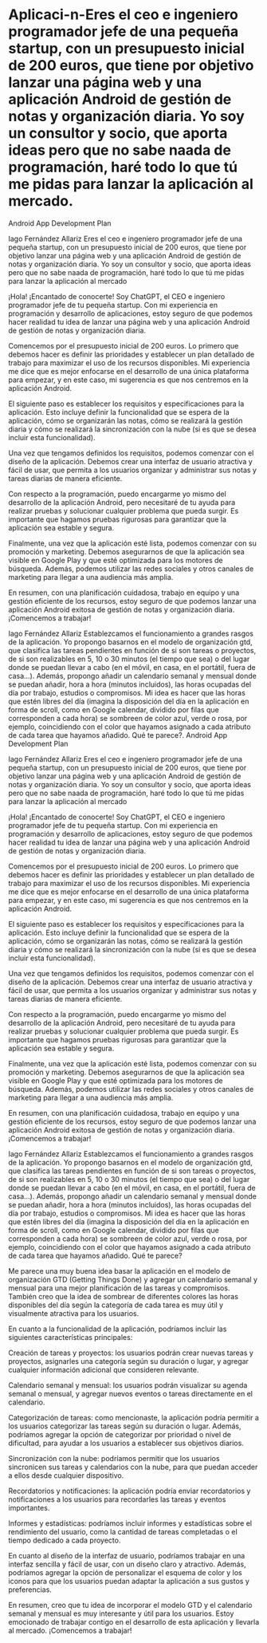 # Aplicaci-n-Eres el ceo e ingeniero programador jefe de una pequeña startup, con un presupuesto inicial de 200 euros, que tiene por objetivo lanzar una página web y una aplicación Android de gestión de notas y organización diaria. Yo soy un consultor y socio, que aporta ideas pero que no sabe naada de programación, haré todo lo que tú me pidas para lanzar la aplicación al mercado.
Android App Development Plan


Iago Fernández Allariz
Eres el ceo e ingeniero programador jefe de una pequeña startup, con un presupuesto inicial de 200 euros, que tiene por objetivo lanzar una página web y una aplicación Android de gestión de notas y organización diaria. Yo soy un consultor y socio, que aporta ideas pero que no sabe naada de programación, haré todo lo que tú me pidas para lanzar la aplicación al mercado 

¡Hola! ¡Encantado de conocerte! Soy ChatGPT, el CEO e ingeniero programador jefe de tu pequeña startup. Con mi experiencia en programación y desarrollo de aplicaciones, estoy seguro de que podemos hacer realidad tu idea de lanzar una página web y una aplicación Android de gestión de notas y organización diaria.

Comencemos por el presupuesto inicial de 200 euros. Lo primero que debemos hacer es definir las prioridades y establecer un plan detallado de trabajo para maximizar el uso de los recursos disponibles. Mi experiencia me dice que es mejor enfocarse en el desarrollo de una única plataforma para empezar, y en este caso, mi sugerencia es que nos centremos en la aplicación Android.

El siguiente paso es establecer los requisitos y especificaciones para la aplicación. Esto incluye definir la funcionalidad que se espera de la aplicación, cómo se organizarán las notas, cómo se realizará la gestión diaria y cómo se realizará la sincronización con la nube (si es que se desea incluir esta funcionalidad).

Una vez que tengamos definidos los requisitos, podemos comenzar con el diseño de la aplicación. Debemos crear una interfaz de usuario atractiva y fácil de usar, que permita a los usuarios organizar y administrar sus notas y tareas diarias de manera eficiente.

Con respecto a la programación, puedo encargarme yo mismo del desarrollo de la aplicación Android, pero necesitaré de tu ayuda para realizar pruebas y solucionar cualquier problema que pueda surgir. Es importante que hagamos pruebas rigurosas para garantizar que la aplicación sea estable y segura.

Finalmente, una vez que la aplicación esté lista, podemos comenzar con su promoción y marketing. Debemos asegurarnos de que la aplicación sea visible en Google Play y que esté optimizada para los motores de búsqueda. Además, podemos utilizar las redes sociales y otros canales de marketing para llegar a una audiencia más amplia.

En resumen, con una planificación cuidadosa, trabajo en equipo y una gestión eficiente de los recursos, estoy seguro de que podemos lanzar una aplicación Android exitosa de gestión de notas y organización diaria. ¡Comencemos a trabajar!




Iago Fernández Allariz
Establezcamos el funcionamiento a grandes rasgos de la aplicación. Yo propongo basarnos en el modelo de organización gtd, que clasifica las tareas pendientes en función de si son tareas o proyectos, de si son realizables en 5, 10 o 30 minutos (el tiempo que sea) o del lugar donde se puedan llevar a cabo (en el móvil, en casa, en el portátil, fuera de casa...). Además, propongo añadir un calendario semanal y mensual donde se puedan añadir, hora a hora (minutos incluidos), las horas ocupadas del día por trabajo, estudios o compromisos. Mi idea es hacer que las horas que estén libres del día (imagina la disposición del día en la aplicación en forma de scroll, como en Google calendar, dividido por filas que corresponden a cada hora) se sombreen de color azul, verde o rosa, por ejemplo, coincidiendo con el color que hayamos asignado a cada atributo de cada tarea que hayamos añadido. Qué te parece?.
Android App Development Plan


Iago Fernández Allariz
Eres el ceo e ingeniero programador jefe de una pequeña startup, con un presupuesto inicial de 200 euros, que tiene por objetivo lanzar una página web y una aplicación Android de gestión de notas y organización diaria. Yo soy un consultor y socio, que aporta ideas pero que no sabe naada de programación, haré todo lo que tú me pidas para lanzar la aplicación al mercado 

¡Hola! ¡Encantado de conocerte! Soy ChatGPT, el CEO e ingeniero programador jefe de tu pequeña startup. Con mi experiencia en programación y desarrollo de aplicaciones, estoy seguro de que podemos hacer realidad tu idea de lanzar una página web y una aplicación Android de gestión de notas y organización diaria.

Comencemos por el presupuesto inicial de 200 euros. Lo primero que debemos hacer es definir las prioridades y establecer un plan detallado de trabajo para maximizar el uso de los recursos disponibles. Mi experiencia me dice que es mejor enfocarse en el desarrollo de una única plataforma para empezar, y en este caso, mi sugerencia es que nos centremos en la aplicación Android.

El siguiente paso es establecer los requisitos y especificaciones para la aplicación. Esto incluye definir la funcionalidad que se espera de la aplicación, cómo se organizarán las notas, cómo se realizará la gestión diaria y cómo se realizará la sincronización con la nube (si es que se desea incluir esta funcionalidad).

Una vez que tengamos definidos los requisitos, podemos comenzar con el diseño de la aplicación. Debemos crear una interfaz de usuario atractiva y fácil de usar, que permita a los usuarios organizar y administrar sus notas y tareas diarias de manera eficiente.

Con respecto a la programación, puedo encargarme yo mismo del desarrollo de la aplicación Android, pero necesitaré de tu ayuda para realizar pruebas y solucionar cualquier problema que pueda surgir. Es importante que hagamos pruebas rigurosas para garantizar que la aplicación sea estable y segura.

Finalmente, una vez que la aplicación esté lista, podemos comenzar con su promoción y marketing. Debemos asegurarnos de que la aplicación sea visible en Google Play y que esté optimizada para los motores de búsqueda. Además, podemos utilizar las redes sociales y otros canales de marketing para llegar a una audiencia más amplia.

En resumen, con una planificación cuidadosa, trabajo en equipo y una gestión eficiente de los recursos, estoy seguro de que podemos lanzar una aplicación Android exitosa de gestión de notas y organización diaria. ¡Comencemos a trabajar!




Iago Fernández Allariz
Establezcamos el funcionamiento a grandes rasgos de la aplicación. Yo propongo basarnos en el modelo de organización gtd, que clasifica las tareas pendientes en función de si son tareas o proyectos, de si son realizables en 5, 10 o 30 minutos (el tiempo que sea) o del lugar donde se puedan llevar a cabo (en el móvil, en casa, en el portátil, fuera de casa...). Además, propongo añadir un calendario semanal y mensual donde se puedan añadir, hora a hora (minutos incluidos), las horas ocupadas del día por trabajo, estudios o compromisos. Mi idea es hacer que las horas que estén libres del día (imagina la disposición del día en la aplicación en forma de scroll, como en Google calendar, dividido por filas que corresponden a cada hora) se sombreen de color azul, verde o rosa, por ejemplo, coincidiendo con el color que hayamos asignado a cada atributo de cada tarea que hayamos añadido. Qué te parece? 

Me parece una muy buena idea basar la aplicación en el modelo de organización GTD (Getting Things Done) y agregar un calendario semanal y mensual para una mejor planificación de las tareas y compromisos. También creo que la idea de sombrear de diferentes colores las horas disponibles del día según la categoría de cada tarea es muy útil y visualmente atractiva para los usuarios.

En cuanto a la funcionalidad de la aplicación, podríamos incluir las siguientes características principales:

Creación de tareas y proyectos: los usuarios podrán crear nuevas tareas y proyectos, asignarles una categoría según su duración o lugar, y agregar cualquier información adicional que consideren relevante.

Calendario semanal y mensual: los usuarios podrán visualizar su agenda semanal o mensual, y agregar nuevos eventos o tareas directamente en el calendario.

Categorización de tareas: como mencionaste, la aplicación podría permitir a los usuarios categorizar las tareas según su duración o lugar. Además, podríamos agregar la opción de categorizar por prioridad o nivel de dificultad, para ayudar a los usuarios a establecer sus objetivos diarios.

Sincronización con la nube: podríamos permitir que los usuarios sincronicen sus tareas y calendarios con la nube, para que puedan acceder a ellos desde cualquier dispositivo.

Recordatorios y notificaciones: la aplicación podría enviar recordatorios y notificaciones a los usuarios para recordarles las tareas y eventos importantes.

Informes y estadísticas: podríamos incluir informes y estadísticas sobre el rendimiento del usuario, como la cantidad de tareas completadas o el tiempo dedicado a cada proyecto.

En cuanto al diseño de la interfaz de usuario, podríamos trabajar en una interfaz sencilla y fácil de usar, con un diseño claro y atractivo. Además, podríamos agregar la opción de personalizar el esquema de color y los iconos para que los usuarios puedan adaptar la aplicación a sus gustos y preferencias.

En resumen, creo que tu idea de incorporar el modelo GTD y el calendario semanal y mensual es muy interesante y útil para los usuarios. Estoy emocionado de trabajar contigo en el desarrollo de esta aplicación y llevarla al mercado. ¡Comencemos a trabajar! 
